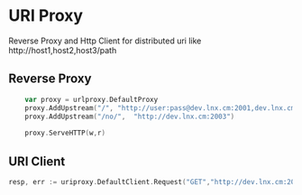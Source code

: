 # URI Proxy

Reverse Proxy and Http Client for distributed uri like http://host1,host2,host3/path

## Reverse Proxy
```go
    var proxy = urlproxy.DefaultProxy
	proxy.AddUpstream("/", "http://user:pass@dev.lnx.cm:2001,dev.lnx.cm:2002")
	proxy.AddUpstream("/no/",  "http://dev.lnx.cm:2003")
	
	proxy.ServeHTTP(w,r)

```


## URI Client

```go
resp, err := uriproxy.DefaultClient.Request("GET","http://dev.lnx.cm:2001,dev.lnx.cm:12002,dev.lnx.cm:12003/you,dev.lnx.cm:2003/your/url", nil, nil )
```